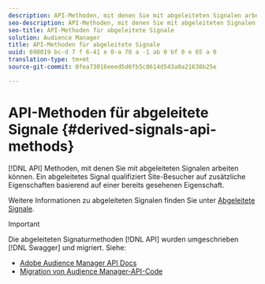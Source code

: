 ```yaml
---
description: API-Methoden, mit denen Sie mit abgeleiteten Signalen arbeiten können. Ein abgeleitetes Signal qualifiziert Site-Besucher auf zusätzliche Eigenschaften basierend auf einer bereits gesehenen Eigenschaft.
seo-description: API-Methoden, mit denen Sie mit abgeleiteten Signalen arbeiten können. Ein abgeleitetes Signal qualifiziert Site-Besucher auf zusätzliche Eigenschaften basierend auf einer bereits gesehenen Eigenschaft.
seo-title: API-Methoden für abgeleitete Signale
solution: Audience Manager
title: API-Methoden für abgeleitete Signale
uuid: 698019 bc-d 7 f 6-41 e 0-a 78 a -1 ab 0 bf 0 e 65 a 0
translation-type: tm+mt
source-git-commit: 0fea73016eeed5d6fb5c8614d543a0a21638b25e

---
```



# API-Methoden für abgeleitete Signale {#derived-signals-api-methods}

[!DNL API] Methoden, mit denen Sie mit abgeleiteten Signalen arbeiten können. Ein abgeleitetes Signal qualifiziert Site-Besucher auf zusätzliche Eigenschaften basierend auf einer bereits gesehenen Eigenschaft.

<!-- c_separator.xml -->

Weitere Informationen zu abgeleiteten Signalen finden Sie unter [Abgeleitete Signale](../../features/derived-signals.md).

>[!IMPORTANT]
>
>Die abgeleiteten Signaturmethoden [!DNL API] wurden umgeschrieben [!DNL Swagger] und migriert. Siehe:
>
>* [Adobe Audience Manager API Docs](https://bank.demdex.com/portal/swagger/index.html)
>* [Migration von Audience Manager-API-Code](../../api/api-swagger-migration.md)
